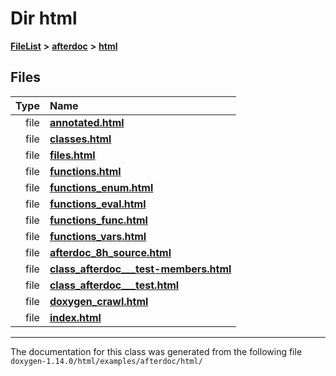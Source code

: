 

# Dir html



[**FileList**](files.md) **>** [**afterdoc**](dir_8c6c3a566274dcdfeacdc8eeca1d16a6.md) **>** [**html**](dir_9f54ad7552e74a8dffd806fc3751efe3.md)












## Files

| Type | Name |
| ---: | :--- |
| file | [**annotated.html**](afterdoc_2html_2annotated_8html.md) <br> |
| file | [**classes.html**](afterdoc_2html_2classes_8html.md) <br> |
| file | [**files.html**](afterdoc_2html_2files_8html.md) <br> |
| file | [**functions.html**](afterdoc_2html_2functions_8html.md) <br> |
| file | [**functions\_enum.html**](afterdoc_2html_2functions__enum_8html.md) <br> |
| file | [**functions\_eval.html**](afterdoc_2html_2functions__eval_8html.md) <br> |
| file | [**functions\_func.html**](afterdoc_2html_2functions__func_8html.md) <br> |
| file | [**functions\_vars.html**](afterdoc_2html_2functions__vars_8html.md) <br> |
| file | [**afterdoc\_8h\_source.html**](afterdoc__8h__source_8html.md) <br> |
| file | [**class\_afterdoc\_\_\_test-members.html**](class__afterdoc______test-members_8html.md) <br> |
| file | [**class\_afterdoc\_\_\_test.html**](class__afterdoc______test_8html.md) <br> |
| file | [**doxygen\_crawl.html**](examples_2afterdoc_2html_2doxygen__crawl_8html.md) <br> |
| file | [**index.html**](examples_2afterdoc_2html_2index_8html.md) <br> |



























































------------------------------
The documentation for this class was generated from the following file `doxygen-1.14.0/html/examples/afterdoc/html/`

